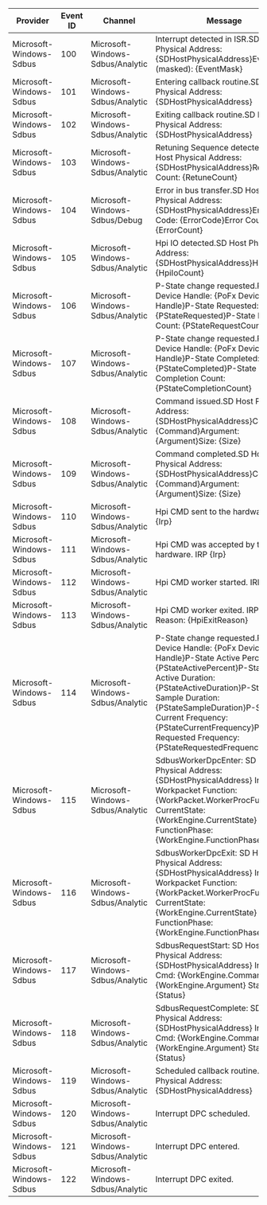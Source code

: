 Provider                 |  Event ID  |  Channel                           |  Message
-------------------------|------------|------------------------------------|---------------------------------------------------------------------------------------------------------------------------------------------------------------------------------------------------------------------------------------------------------------------------------------------------------------------------
Microsoft-Windows-Sdbus  |  100       |  Microsoft-Windows-Sdbus/Analytic  |  Interrupt detected in ISR.SD Host Physical Address: {SDHostPhysicalAddress}Events (masked): {EventMask}
Microsoft-Windows-Sdbus  |  101       |  Microsoft-Windows-Sdbus/Analytic  |  Entering callback routine.SD Host Physical Address: {SDHostPhysicalAddress}
Microsoft-Windows-Sdbus  |  102       |  Microsoft-Windows-Sdbus/Analytic  |  Exiting callback routine.SD Host Physical Address: {SDHostPhysicalAddress}
Microsoft-Windows-Sdbus  |  103       |  Microsoft-Windows-Sdbus/Analytic  |  Retuning Sequence detected.SD Host Physical Address: {SDHostPhysicalAddress}Retuning Count: {RetuneCount}
Microsoft-Windows-Sdbus  |  104       |  Microsoft-Windows-Sdbus/Debug     |  Error in bus transfer.SD Host Physical Address: {SDHostPhysicalAddress}Error Code: {ErrorCode}Error Count: {ErrorCount}
Microsoft-Windows-Sdbus  |  105       |  Microsoft-Windows-Sdbus/Analytic  |  Hpi IO detected.SD Host Physical Address: {SDHostPhysicalAddress}Hpi Count: {HpiIoCount}
Microsoft-Windows-Sdbus  |  106       |  Microsoft-Windows-Sdbus/Analytic  |  P-State change requested.PoFx Device Handle: {PoFx Device Handle}P-State Requested: {PStateRequested}P-State Request Count: {PStateRequestCount}
Microsoft-Windows-Sdbus  |  107       |  Microsoft-Windows-Sdbus/Analytic  |  P-State change requested.PoFx Device Handle: {PoFx Device Handle}P-State Completed: {PStateCompleted}P-State Completion Count: {PStateCompletionCount}
Microsoft-Windows-Sdbus  |  108       |  Microsoft-Windows-Sdbus/Analytic  |  Command issued.SD Host Physical Address: {SDHostPhysicalAddress}Command: {Command}Argument: {Argument}Size: {Size}
Microsoft-Windows-Sdbus  |  109       |  Microsoft-Windows-Sdbus/Analytic  |  Command completed.SD Host Physical Address: {SDHostPhysicalAddress}Command: {Command}Argument: {Argument}Size: {Size}
Microsoft-Windows-Sdbus  |  110       |  Microsoft-Windows-Sdbus/Analytic  |  Hpi CMD sent to the hardware. IRP {Irp}
Microsoft-Windows-Sdbus  |  111       |  Microsoft-Windows-Sdbus/Analytic  |  Hpi CMD was accepted by the hardware. IRP {Irp}
Microsoft-Windows-Sdbus  |  112       |  Microsoft-Windows-Sdbus/Analytic  |  Hpi CMD worker started. IRP {Irp}
Microsoft-Windows-Sdbus  |  113       |  Microsoft-Windows-Sdbus/Analytic  |  Hpi CMD worker exited. IRP {Irp} Reason: {HpiExitReason}
Microsoft-Windows-Sdbus  |  114       |  Microsoft-Windows-Sdbus/Analytic  |  P-State change requested.PoFx Device Handle: {PoFx Device Handle}P-State Active Percentage: {PStateActivePercent}P-State Active Duration: {PStateActiveDuration}P-State Sample Duration: {PStateSampleDuration}P-State Current Frequency: {PStateCurrentFrequency}P-State Requested Frequency: {PStateRequestedFrequency}
Microsoft-Windows-Sdbus  |  115       |  Microsoft-Windows-Sdbus/Analytic  |  SdbusWorkerDpcEnter: SD Host Physical Address: {SDHostPhysicalAddress} Irp: {Irp} Workpacket Function: {WorkPacket.WorkerProcFunction} CurrentState: {WorkEngine.CurrentState} FunctionPhase: {WorkEngine.FunctionPhase}
Microsoft-Windows-Sdbus  |  116       |  Microsoft-Windows-Sdbus/Analytic  |  SdbusWorkerDpcExit: SD Host Physical Address: {SDHostPhysicalAddress} Irp: {Irp} Workpacket Function: {WorkPacket.WorkerProcFunction} CurrentState: {WorkEngine.CurrentState} FunctionPhase: {WorkEngine.FunctionPhase}
Microsoft-Windows-Sdbus  |  117       |  Microsoft-Windows-Sdbus/Analytic  |  SdbusRequestStart: SD Host Physical Address: {SDHostPhysicalAddress} Irp: {Irp} Cmd: {WorkEngine.Command} Arg: {WorkEngine.Argument} Status: {Status}
Microsoft-Windows-Sdbus  |  118       |  Microsoft-Windows-Sdbus/Analytic  |  SdbusRequestComplete: SD Host Physical Address: {SDHostPhysicalAddress} Irp: {Irp} Cmd: {WorkEngine.Command} Arg {WorkEngine.Argument} Status {Status}
Microsoft-Windows-Sdbus  |  119       |  Microsoft-Windows-Sdbus/Analytic  |  Scheduled callback routine.SD Host Physical Address: {SDHostPhysicalAddress}
Microsoft-Windows-Sdbus  |  120       |  Microsoft-Windows-Sdbus/Analytic  |  Interrupt DPC scheduled.
Microsoft-Windows-Sdbus  |  121       |  Microsoft-Windows-Sdbus/Analytic  |  Interrupt DPC entered.
Microsoft-Windows-Sdbus  |  122       |  Microsoft-Windows-Sdbus/Analytic  |  Interrupt DPC exited.